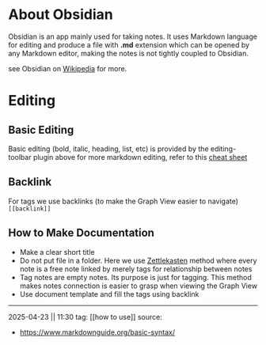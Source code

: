 # About Obsidian
Obsidian is an app mainly used for taking notes.
It uses Markdown language for editing and produce a file with **.md** extension which can be opened by any Markdown editor, making the notes is not tightly coupled to Obsidian.

see Obsidian on [Wikipedia](https://en.wikipedia.org/wiki/Obsidian_(software)) for more.

# Editing
## Basic Editing
Basic editing (bold, italic, heading, list, etc) is provided by the editing-toolbar plugin above
for more markdown editing, refer to this [cheat sheet](https://www.markdownguide.org/cheat-sheet/)
## Backlink
For tags we use backlinks (to make the Graph View easier to navigate)
`[[backlink]]`

## How to Make Documentation
- Make a clear short title
- Do not put file in a folder. Here we use [Zettlekasten](https://zettelkasten.de/overview/) method where every note is a free note linked by merely tags for relationship between notes
- Tag notes are empty notes. Its purpose is just for tagging. This method makes notes connection is easier to grasp when viewing the Graph View
- Use document template and fill the tags using backlink
___
2025-04-23 || 11:30
tag: [[how to use]] 
source:
- https://www.markdownguide.org/basic-syntax/